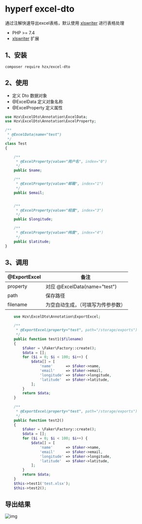 # hyperf excel-dto

通过注解快速导出excel表格，默认使用 [xlswriter](https://xlswriter-docs.viest.me/) 进行表格处理

- PHP >= 7.4
- [xlswriter](https://xlswriter-docs.viest.me/) 扩展

## 1、安装

```
composer require hzx/excel-dto
```

## 2、使用

- 定义 Dto 数据对象
- @ExcelData 定义对象名称
- @ExcelProperty 定义属性

```php
use Hzx\ExcelDto\Annotation\ExcelData;
use Hzx\ExcelDto\Annotation\ExcelProperty;

/**
 * @ExcelData(name="test")
 */
class Test
{

    /**
     * @ExcelProperty(value="用户名", index="0")
     */
    public $name;

    /**
     * @ExcelProperty(value="邮箱", index="1")
     */
    public $email;


    /**
     * @ExcelProperty(value="经度", index="3")
     */
    public $longitude;

    /**
     * @ExcelProperty(value="纬度", index="4")
     */
    public $latitude;
}
```

## 3、调用

| @ExportExcel | 备注  |
| --------------------- | ------------------------ |
| property     | 对应 @ExcelData(name="test")     |
| path         | 保存路径                    |
| filename     | 为空自动生成，（可填写为传参参数）    |

```php
    use Hzx\ExcelDto\Annotation\ExportExcel;

    /**
     * @ExportExcel(property="test", path="/storage/exports")
     */
    public function test1($filename)
    {
        $faker = \Faker\Factory::create();
        $data = [];
        for ($i = 0; $i < 100; $i++) {
            $data[] = [
                'name'      => $faker->name,
                'email'     => $faker->email,
                'longitude' => $faker->longitude,
                'latitude'  => $faker->latitude,
            ];
        }
        return $data;
    }
    
    /**
     * @ExportExcel(property="test", path="/storage/exports")
     */
    public function test2()
    {
        $faker = \Faker\Factory::create();
        $data = [];
        for ($i = 0; $i < 100; $i++) {
            $data[] = [
                'name'      => $faker->name,
                'email'     => $faker->email,
                'longitude' => $faker->longitude,
                'latitude'  => $faker->latitude,
            ];
        }
        return $data;
    }
    $this->test1('test.xlsx');
    $this->test2();
```
## 导出结果

![img](https://user-images.githubusercontent.com/23250999/133747646-4e319abc-3d53-42dd-a06c-c36ca86119f7.png)
